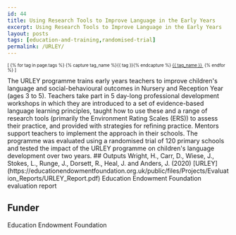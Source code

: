 ```yaml
---
id: 44
title: Using Research Tools to Improve Language in the Early Years
excerpt: Using Research Tools to Improve Language in the Early Years
layout: posts
tags: [education-and-training,randomised-trial]
permalink: /URLEY/
---
```

<div>
  <p style="font-size:.7em;">
    [
    {% for tag in page.tags %}
      {% capture tag_name %}{{ tag }}{% endcapture %}
      <a href="/{{ tag_name }}"><nobr>{{ tag_name }}</nobr>&nbsp;</a>
    {% endfor %}
    ]
  </p>
</div>
The URLEY programme trains early years teachers to improve children's language and social-behavioural outcomes in Nursery and Reception Year (ages 3 to 5). Teachers take part in 5 day-long professional development workshops in which they are introduced to a set of evidence-based language learning principles, taught how to use these and a range of research tools (primarily the Environment Rating Scales (ERS)) to assess their practice, and provided with strategies for refining practice. Mentors support teachers to implement the approach in their schools.  The programme was evaluated using a randomised trial of 120 primary schools and tested the impact of the URLEY programme on children's language development over two years.
## Outputs
Wright, H., Carr, D., Wiese, J., Stokes, L., Runge, J., Dorsett, R., Heal, J. and Anders, J. (2020) [URLEY](https://educationendowmentfoundation.org.uk/public/files/Projects/Evaluation_Reports/URLEY_Report.pdf) Education Endowment Foundation evaluation report

## Funder
Education Endowment Foundation
